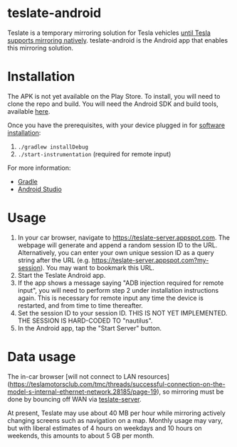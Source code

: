 # teslate-android

Teslate is a temporary mirroring solution for Tesla vehicles
[until Tesla supports mirroring natively](http://www.teslarati.com/tesla-sdk-iphone-android-app-mirroring/). teslate-android is the
Android app that enables this mirroring solution.

# Installation

The APK is not yet available on the Play Store. To install, you will need to clone the repo and build. You will need the Android SDK and build tools, available [here](https://developer.android.com/studio/index.html#downloads).

Once you have the prerequisites, with your device plugged in for [software installation](https://developer.android.com/studio/run/device.html):

1. `./gradlew installDebug`
2. `./start-instrumentation` (required for remote input)

For more information:

* [Gradle](http://gradle.org/getting-started-android/)
* [Android Studio](https://developer.android.com/studio/index.html)

# Usage

1. In your car browser, navigate to https://teslate-server.appspot.com. The webpage will generate and append a random session ID to the URL. Alternatively, you can enter your own unique session ID as a query string after the URL (e.g. https://teslate-server.appspot.com?my-session). You may want to bookmark this URL.
2. Start the Teslate Android app.
3. If the app shows a message saying "ADB injection required for remote input", you will need to perform step 2 under installation instructions again. This is necessary for remote input any time the device is restarted, and from time to time thereafter.
4. Set the session ID to your session ID. THIS IS NOT YET IMPLEMENTED. THE SESSION IS HARD-CODED TO "nautilus".
5. In the Android app, tap the "Start Server" button.

# Data usage

The in-car browser [will not connect to LAN resources]
(https://teslamotorsclub.com/tmc/threads/successful-connection-on-the-model-s-internal-ethernet-network.28185/page-19), so mirroring must
be done by bouncing off WAN via [teslate-server](https://github.com/AsturaPhoenix/teslate-server).

At present, Teslate may use about 40 MB per hour while mirroring actively changing screens such as navigation on a map. Monthly usage may
vary, but with liberal estimates of 4 hours on weekdays and 10 hours on weekends, this amounts to about 5 GB per month.
